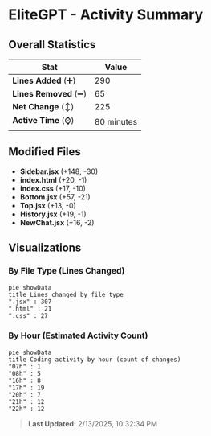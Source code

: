 # EliteGPT - Activity Summary 

## Overall Statistics

| Stat                   | Value                                                             |
| ---------------------- | ----------------------------------------------------------------- |
| **Lines Added** (➕)   | 290                                          |
| **Lines Removed** (➖) | 65                                        |
| **Net Change** (↕)    | 225                |
| **Active Time** (⌚)   | 80 minutes |


## Modified Files
- **Sidebar.jsx** (+148, -30)
- **index.html** (+20, -1)
- **index.css** (+17, -10)
- **Bottom.jsx** (+57, -21)
- **Top.jsx** (+13, -0)
- **History.jsx** (+19, -1)
- **NewChat.jsx** (+16, -2)

## Visualizations

### By File Type (Lines Changed)

```mermaid
pie showData
title Lines changed by file type
".jsx" : 307
".html" : 21
".css" : 27
```

### By Hour (Estimated Activity Count)

```mermaid
pie showData
title Coding activity by hour (count of changes)
"07h" : 1
"08h" : 5
"16h" : 8
"17h" : 19
"20h" : 7
"21h" : 12
"22h" : 12
```


> **Last Updated:** 2/13/2025, 10:32:34 PM